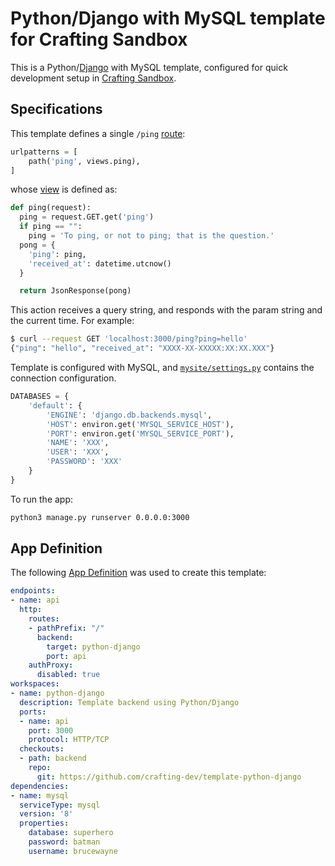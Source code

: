 # Python/Django with MySQL template for Crafting Sandbox

This is a Python/[Django](https://www.djangoproject.com/) with MySQL template, configured for quick development setup in [Crafting Sandbox](https://docs.sandboxes.cloud/docs).

## Specifications

This template defines a single `/ping` [route](mysite/urls.py):
```python
urlpatterns = [
    path('ping', views.ping),
]
```

whose [view](mysite/views.py) is defined as:
```python
def ping(request):
  ping = request.GET.get('ping')
  if ping == "":
    ping = 'To ping, or not to ping; that is the question.'
  pong = {
    'ping': ping,
    'received_at': datetime.utcnow()
  }

  return JsonResponse(pong)
```

This action receives a query string, and responds with the param string and the current time. For example:
```bash
$ curl --request GET 'localhost:3000/ping?ping=hello'
{"ping": "hello", "received_at": "XXXX-XX-XXXXX:XX:XX.XXX"}
```

Template is configured with MySQL, and [`mysite/settings.py`](mysite/settings.py) contains the connection configuration.
```python
DATABASES = {
    'default': {
        'ENGINE': 'django.db.backends.mysql',
        'HOST': environ.get('MYSQL_SERVICE_HOST'),
        'PORT': environ.get('MYSQL_SERVICE_PORT'),
        'NAME': 'XXX',
        'USER': 'XXX',
        'PASSWORD': 'XXX'
    }
}
```

To run the app:
```bash
python3 manage.py runserver 0.0.0.0:3000
```

## App Definition

The following [App Definition](https://docs.sandboxes.cloud/docs/app-definition) was used to create this template:

```yaml
endpoints:
- name: api
  http:
    routes:
    - pathPrefix: "/"
      backend:
        target: python-django
        port: api
    authProxy:
      disabled: true
workspaces:
- name: python-django
  description: Template backend using Python/Django
  ports:
  - name: api
    port: 3000
    protocol: HTTP/TCP
  checkouts:
  - path: backend
    repo:
      git: https://github.com/crafting-dev/template-python-django
dependencies:
- name: mysql
  serviceType: mysql
  version: '8'
  properties:
    database: superhero
    password: batman
    username: brucewayne
```
